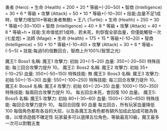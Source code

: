 勇者 (Hero):
•	生命 (Health) = 200 + 20 * 等級+(-20~50)
•	智商 (Intelligence) = 30 + 6 * 等級
•	攻擊 (Attack) = 50 + 10 * 等級+(-10~30)
•	技能:血量不足1成時，攻擊力增加10*等級(勇者無敵)
•  王八 (Turtle):
•	生命 (Health) = 250 + 30 * 等級+(-30~100)
•	智商 (Intelligence) = 40 + 8 * 等級
•	攻擊 (Attack) = 40 + 8 * 等級+h
•	技能:生命值低於1成時，若未死，則恢復全部血量，但僅能觸發一次(七星燈)
•  法師 (Mage):
•	生命 (Health) = 175 + 15 * 等級+(-10~20)
•	智商 (Intelligence) = 50 + 10 * 等級+(-10~40)
•	攻擊 (Attack) = 30 + 6 * 等級+(-5~5)
•	技能:每過5的倍數回合，智商上升100%(智慧之光)

魔王1: Boss1
名稱: 魔王1
攻擊力: 初始 20+(-5~20)
血量: 350+(-20~50)
特殊技能:
每三回合攻擊力提升 10。
魔王2: Boss2
名稱: 魔王2
攻擊力: 初始 35+(-10~25)
血量: 350+(-50~150)
特殊技能: 無
魔王3: Boss3
名稱: 魔王3
攻擊力: 初始 50+(-15~30)
血量: 550+(-100~250)
特殊技能:
每三回合攻擊力提升 10。
魔王4: Boss4
名稱: 魔王4
攻擊力: 初始 60+(-20~35)
血量: 1000+(-150~350)
特殊技能:
每兩回合攻擊力提升 10。
每五回合未死，會回復 100 血量。
魔王5: Boss5
名稱: 魔王5
攻擊力: 初始 80+(-30~60)
血量: 1500+(-350~650)
特殊技能:
每回合攻擊力提升 10。
每回合回復 80 血量
每五回合，所有玩家血量降低 100
每個角色都有各自的大招，以及各魔王及角色都有額外加成此加成可能為負值，以增添遊戲不確定性
玩家最多可以選擇五位角色，等級最高10級，魔王最多一次可以對戰五隻
